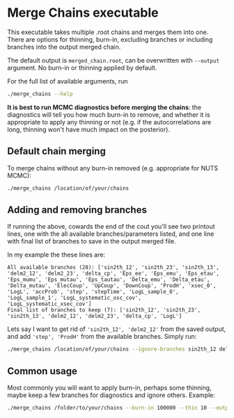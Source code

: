 # Merge Chains executable

This executable takes multiple .root chains and merges them into one. There are options for thinning, burn-in, excluding branches or including branches into the output merged chain.

The default output is `merged_chain.root`, can be overwritten with `--output` argument. No burn-in or thinning applied by default.

For the full list of available arguments, run
```bash
./merge_chains --help
```


**It is best to run MCMC diagnostics before merging the chains**: the diagnostics will tell you how much burn-in to remove, and whether it is appropriate to apply any thinning or not (e.g. if the autocorrelations are long, thinning won't have much impact on the posterior).

## Default chain merging

To merge chains without any burn-in removed (e.g. appropriate for NUTS MCMC):

```bash
./merge_chains /location/of/your/chains
```

## Adding and removing branches

If running the above, cowards the end of the cout you'll see two printout lines, one with the all available branches/parameters listed, and one line with final list of branches to save in the output merged file.

In my example the these lines are:

```
All available branches (28): ['sin2th_12', 'sin2th_23', 'sin2th_13', 'delm2_12', 'delm2_23', 'delta_cp', 'Eps_ee', 'Eps_emu', 'Eps_etau', 'Eps_mumu', 'Eps_mutau', 'Eps_tautau', 'Delta_emu', 'Delta_etau', 'Delta_mutau', 'ElecCoup', 'UpCoup', 'DownCoup', 'ProdH', 'xsec_0', 'LogL', 'accProb', 'step', 'stepTime', 'LogL_sample_0', 'LogL_sample_1', 'LogL_systematic_osc_cov', 'LogL_systematic_xsec_cov']
Final list of branches to keep (7): ['sin2th_12', 'sin2th_23', 'sin2th_13', 'delm2_12', 'delm2_23', 'delta_cp', 'LogL']
```

Lets say I want to get rid of `'sin2th_12', 'delm2_12'` from the saved output, and add `'step', 'ProdH'` from the available branches. Simply run:

```bash
./merge_chains /location/of/your/chains --ignore-branches sin2th_12 delm2_12 --keep-branches step ProdH
```

## Common usage

Most commonly you will want to apply burn-in, perhaps some thinning, maybe keep a few branches for diagnostics and ignore others. Example:

```bash
./merge_chains /folder/to/your/chains --burn-in 100000 --thin 10 --output merged_mcmc_stan_ana2024prod5.1_realdatafit.root --keep-branches Calibration RelativeCalib --ignore-branches logprob step
```
